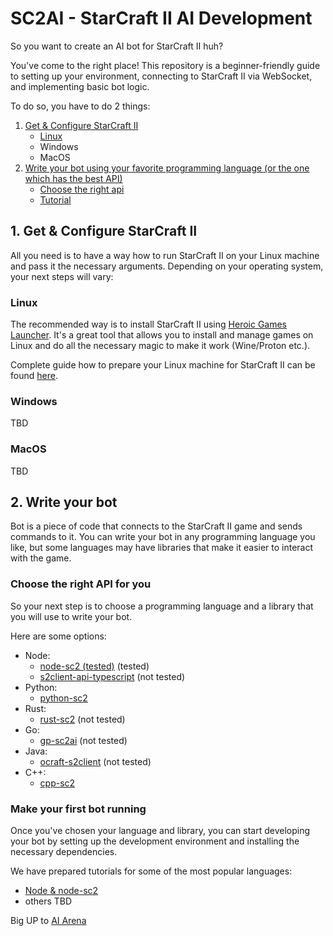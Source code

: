 # SC2AI - StarCraft II AI Development

So you want to create an AI bot for StarCraft II huh?

You've come to the right place! This repository is a beginner-friendly
guide to setting up your environment, connecting to StarCraft II via WebSocket, and implementing basic bot logic.

To do so, you have to do 2 things:

1. [Get & Configure StarCraft II](#1-get--configure-starcraft-ii)
    - [Linux](./tutorials/setup-linux/README.md)
    - Windows
    - MacOS
2. [Write your bot using your favorite programming language (or the one which has the best API)](#2-write-your-bot)
    - [Choose the right api](#choose-the-right-api-for-you)
    - [Tutorial](#make-your-first-bot-running)

## 1. Get & Configure StarCraft II

All you need is to have a way how to run StarCraft II on your Linux machine and pass it the necessary arguments.
Depending on your operating system, your next steps will vary:

### Linux

The recommended way is to install StarCraft II using [Heroic Games Launcher](https://heroicgameslauncher.com/). It's a
great tool that allows you to install and manage games on Linux and do all the necessary magic to
make it work (Wine/Proton etc.).

Complete guide how to prepare your Linux machine for StarCraft II can be found [here](./tutorials/setup-linux/README.md).

### Windows 

TBD
### MacOS

TBD

## 2. Write your bot

Bot is a piece of code that connects to the StarCraft II game and sends commands to it. You can write your bot in any
programming language you like, but some languages may have libraries that make it easier to interact with the game.

### Choose the right API for you

So your next step is to choose a programming language and a library that you will use to write your bot.

Here are some options:

- Node:
    - [node-sc2 (tested)](https://github.com/node-sc2/core/tree/wip_0.1.0) (tested)
    - [s2client-api-typescript](https://github.com/Zamiell/s2client-api-typescript) (not tested)
- Python:
    - [python-sc2](https://github.com/BurnySc2/python-sc2)
- Rust:
    - [rust-sc2](https://github.com/UltraMachine/rust-sc2) (not tested)
- Go:
    - [gp-sc2ai](https://github.com/chippydip/go-sc2ai) (not tested)
- Java:
    - [ocraft-s2client](https://github.com/ocraft/ocraft-s2client) (not tested)
- C++:
    - [cpp-sc2](https://github.com/cpp-sc2/cpp-sc2)


### Make your first bot running

Once you've chosen your language and library, you can start developing your bot by setting up the development environment
and installing the necessary dependencies.

We have prepared tutorials for some of the most popular languages:

- [Node & node-sc2](./tutorials/bot-node/README.md)
- others TBD


Big UP to [AI Arena](https://github.com/aiarena/awesome-sc2-ai)
